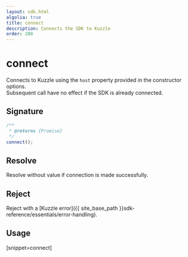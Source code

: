 ```yaml
---
layout: sdk.html
algolia: true
title: connect
description: Connects the SDK to Kuzzle
order: 200
---
```


# connect

Connects to Kuzzle using the `host` property provided in the constructor options.  
Subsequent call have no effect if the SDK is already connected.

## Signature

```javascript
/**
 * @returns {Promise}
 */
connect();
```

## Resolve

Resolve without value if connection is made successfully.

## Reject

Reject with a [Kuzzle error]({{ site_base_path }}sdk-reference/essentials/error-handling).

## Usage

[snippet=connect]
